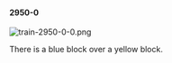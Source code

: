 #### 2950-0
![train-2950-0-0.png](https://github.com/lil-lab/nlvr/raw/master/nlvr/train/images/50/train-2950-0-0.png "train-2950-0-0.png")

There is a blue block over a yellow block.
